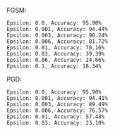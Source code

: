 FGSM:

    Epsilon: 0.0, Accuracy: 95.90%
    Epsilon: 0.001, Accuracy: 94.44%
    Epsilon: 0.003, Accuracy: 90.24%
    Epsilon: 0.006, Accuracy: 81.72%
    Epsilon: 0.01, Accuracy: 70.16%
    Epsilon: 0.03, Accuracy: 39.39%
    Epsilon: 0.06, Accuracy: 24.66%                                      
    Epsilon: 0.1, Accuracy: 18.34%

PGD:

    Epsilon: 0.0, Accuracy: 95.90%
    Epsilon: 0.001, Accuracy: 94.41%
    Epsilon: 0.003, Accuracy: 89.49%
    Epsilon: 0.006, Accuracy: 76.57%
    Epsilon: 0.01, Accuracy: 57.48%
    Epsilon: 0.03, Accuracy: 23.10%